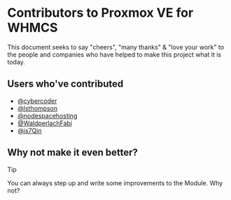 # Contributors to Proxmox VE for WHMCS

This document seeks to say "cheers", "many thanks" & "love your work" to the people and companies who have helped to make this project what it is today.

## Users who've contributed

- [@cybercoder](https://github.com/cybercoder)
- [@lsthompson](https://github.com/lsthompson)
- [@nodespacehosting](https://github.com/nodespacehosting)
- [@WaldperlachFabi](https://github.com/WaldperlachFabi)
- [@is7Qin](https://github.com/is7Qin)

## Why not make it even better?

> [!TIP]
> You can always step up and write some improvements to the Module. Why not?